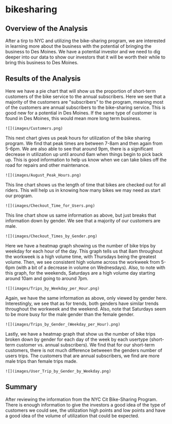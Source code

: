 # bikesharing

## Overview of the Analysis
After a tirp to NYC and utilizing the bike-sharing program, we are interested in learning more about the business with the potential of bringing the business to Des Moines.  We have a potential investor and we need to dig deeper into our data to show our investors that it will be worth their while to bring this business to Des Moines.

## Results of the Analysis
Here we have a pie chart that will show us the proportion of short-term customers of the bike service to the annual subscribers.  Here we see that a majority of the customers are "subscribers" to the program, meaning most of the customers are annual subscribers to the bike-sharing service.  This is good new for a potential in Des Moines.  If the same type of customer is found in Des Moines, this would mean more long term business.

    ![](images/Customers.png)
    
This next chart gives us peak hours for utilization of the bike sharing program.  We find that peak times are between 7-8am and then again from 5-6pm.  We are also able to see that around 9pm, there is a significant decrease in utilization up until around 6am when things begin to pick back up.  This is good information to help us know when we can take bikes off the road for repairs and other maintenance.

    ![](images/August_Peak_Hours.png)
    
This line chart shows us the length of time that bikes are checked out for all riders.  This will help us in knowing how many bikes we may need as start our program.  

    ![](images/Checkout_Time_for_Users.png)
    
This line chart show us same information as above, but just breaks that information down by gender.  We see that a majority of our customers are male.

    ![](images/Checkout_Times_by_Gender.png)
    
Here we have a heatmap graph showing us the number of bike trips by weekday for each hour of the day.  This graph tells us that 8am throughout the workweek is a high volume time, with Thursdays being the greatest volume.  Then, we see consistent high volume across the workweek from 5-6pm (with a bit of a decrease in volume on Wednesdays).  Also, to note with this graph, for the weekends, Saturdays are a high volume day starting around 10am and going to around 7pm.  

    ![](images/Trips_by_Weekday_per_Hour.png)
    
Again, we have the same information as above, only viewed by gender here.  Interestingly, we see that as for trends, both genders have similar trends throughout the workweek and the weekend.  Also, note that Saturdays seem to be more busy for the male gender than the female gender.

    ![](images/Trips_by_Gender_(Weekday_per_Hour).png)
    
Lastly, we have a heatmap graph that show us the number of bike trips broken down by gender for each day of the week by each usertype (short-term customer vs. annual subscribers).  We find that for our short-term customers, there is not much difference betweeen the genders number of users trips.  The customers that are annual subscribers, we find are more male trips than female trips made.

    ![](images/User_Trip_by_Gender_by_Weekday.png)
 
 ## Summary
 After reviewing the information from the NYC Cit Bike-Sharing Program.  There is enough information to give the investors a good idea of the type of customers we could see, the utilization high points and low points and have a good idea of the volume of utilization that could be expected.
